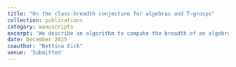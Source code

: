 ```yaml
---
title: "On the class-breadth conjecture for algebras and T-groups"
collection: publications
category: manuscripts
excerpt: 'We describe an algorithm to compute the breadth of an algebra given by structure constants and show how this can be used to compute the breadth of a finitely generated torsion-free nilpotent group. We give a new proof that the class-breadth conjecture holds in finite-dimensional nilpotent algebras over infinite fields and in finitely generated torsion-free nilpotent groups.'
date: December 2025
coauthor: "Bettina Eick"
venue: 'Submitted'
---
```

